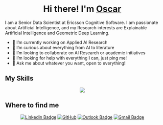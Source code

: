 <h1 align="center">Hi there! I'm <a href="https://github.com/osllogon" target="blank">Oscar</a></h1>

I am a Senior Data Scientist at Ericsson Cognitive Software. I am passionate about Artificial Intelligence, and my Research interests are Explainable Artificial Intelligence and Geometric Deep Learning.

- 🔭 I’m currently working on Applied AI Research
- 🌱 I’m curious about everything from AI to literature
- 👯 I’m looking to collaborate on AI Research or academic initiatives
- 🤔 I’m looking for help with everything I can, just ping me!
- 💬 Ask me about whatever you want, open to everything!

## My Skills

<p align="center">
  <a href="https://skillicons.dev">
    <img src="https://skillicons.dev/icons?i=ai,python,pytorch,tensorflow,git,github,gitlab,docker,jenkins,vscode,linux,latex" />
  </a>
</p>


## Where to find me

<div align="center">

[![Linkedin Badge](https://img.shields.io/badge/-LinkedIn-blue?style=flat-square&logo=Linkedin&logoColor=white&link=https://www.linkedin.com/in/osllogon/)](https://www.linkedin.com/in/osllogon/)
[![GitHub](https://img.shields.io/badge/-GitHub-181717?style=flat-square&logo=github&logoColor=white&link=https://github.com/osllogon)](https://github.com/osllogon)
[![Outlook Badge](https://img.shields.io/badge/-Outlook-blue?style=flat-square&logo=Gmail&logoColor=white&link=mailto:oscar.llorente.gonzalez@ericsson.com)](mailto:oscar.llorente.gonzalez@ericsson.com)
[![Gmail Badge](https://img.shields.io/badge/-Gmail-c14438?style=flat-square&logo=Gmail&logoColor=white&link=mailto:osllogon@gmail.com)](mailto:osllogon@gmail.com)

</div>
